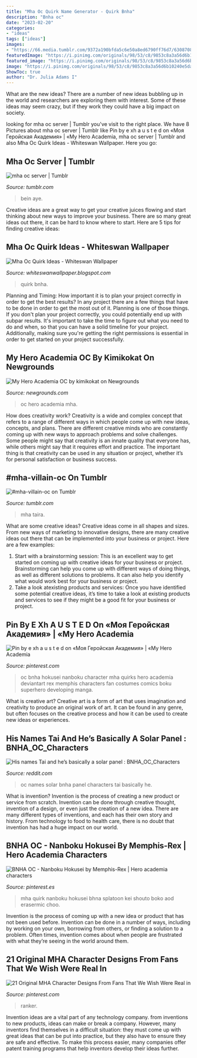 ```yaml
---
title: "Mha Oc Quirk Name Generator - Quirk Bnha"
description: "Bnha oc"
date: "2023-02-20"
categories:
- "ideas"
tags: ["ideas"]
images:
- "https://66.media.tumblr.com/9372a190bfda5c6e50a8ed6790ff76d7/630870804d5812ea-f0/s2560x500/1364586f23ac4ca1b20f167f3aefed325c871c65.png"
featuredImage: "https://i.pinimg.com/originals/98/53/c8/9853c8a3a56d6b10240e5da5c2c04f8f.png"
featured_image: "https://i.pinimg.com/originals/98/53/c8/9853c8a3a56d6b10240e5da5c2c04f8f.png"
image: "https://i.pinimg.com/originals/98/53/c8/9853c8a3a56d6b10240e5da5c2c04f8f.png"
ShowToc: true
author: "Dr. Julia Adams I"
---
```



What are the new ideas?
There are a number of new ideas bubbling up in the world and researchers are exploring them with interest. Some of these ideas may seem crazy, but if they work they could have a big impact on society.

	

		
looking for mha oc server | Tumblr you've visit to the right place. We have 8 Pictures about mha oc server | Tumblr like Pin by e xh a u s t e d on «Моя Геройская Академия» | «My Hero Academia, mha oc server | Tumblr and also Mha Oc Quirk Ideas - Whiteswan Wallpaper. Here you go:
		
    
## Mha Oc Server | Tumblr

<img loading=lazy src="https://66.media.tumblr.com/9372a190bfda5c6e50a8ed6790ff76d7/630870804d5812ea-f0/s2560x500/1364586f23ac4ca1b20f167f3aefed325c871c65.png" onerror="this.onerror=null;this.src='https://tse1.mm.bing.net/th?id=OIP.12uzntmny56ybnrD9Fdo9gHaHi&amp;pid=15.1';" alt="mha oc server | Tumblr">

_Source: tumblr.com_

>bein aye. 

	

Creative ideas are a great way to get your creative juices flowing and start thinking about new ways to improve your business. There are so many great ideas out there, it can be hard to know where to start. Here are 5 tips for finding creative ideas:

    
## Mha Oc Quirk Ideas - Whiteswan Wallpaper

<img loading=lazy src="https://www.seekpng.com/png/full/196-1968106_5-bnha-oc-quirk-ideas.png" onerror="this.onerror=null;this.src='https://tse4.mm.bing.net/th?id=OIP.HDyDw0Jo2v0zW2iRBinYsgAAAA&amp;pid=15.1';" alt="Mha Oc Quirk Ideas - Whiteswan Wallpaper">

_Source: whiteswanwallpaper.blogspot.com_

>quirk bnha. 

	

Planning and Timing: How important it is to plan your project correctly in order to get the best results?
In any project there are a few things that have to be done in order to get the most out of it. Planning is one of those things. If you don't plan your project correctly, you could potentially end up with subpar results. It's important to take the time to figure out what you need to do and when, so that you can have a solid timeline for your project. Additionally, making sure you're getting the right permissions is essential in order to get started on your project successfully.

    
## My Hero Academia OC By Kimikokat On Newgrounds

<img loading=lazy src="https://art.ngfiles.com/medium_views/604000/604362_kimikokat_my-hero-academia-oc.png?f1523747064" onerror="this.onerror=null;this.src='https://tse2.mm.bing.net/th?id=OIP.fEG6s_cdBmb06dLAW0pnYgHaJ8&amp;pid=15.1';" alt="My Hero Academia OC by kimikokat on Newgrounds">

_Source: newgrounds.com_

>oc hero academia mha. 

	

How does creativity work?
Creativity is a wide and complex concept that refers to a range of different ways in which people come up with new ideas, concepts, and plans. There are different creative minds who are constantly coming up with new ways to approach problems and solve challenges. Some people might say that creativity is an innate quality that everyone has, while others might say that it requires effort and practice. The important thing is that creativity can be used in any situation or project, whether it’s for personal satisfaction or business success.

    
## #mha-villain-oc On Tumblr

<img loading=lazy src="https://64.media.tumblr.com/94be314f47628f75a19f7304338825d3/fa22bc2b3cf4fb48-2a/s1280x1920/8a5b7ae6ebf783a3ee8f45d5f1938fc9c3222b6b.jpg" onerror="this.onerror=null;this.src='https://tse2.mm.bing.net/th?id=OIP.p0Lkqx4LlwxHAEkw_g8YxwHaMU&amp;pid=15.1';" alt="#mha-villain-oc on Tumblr">

_Source: tumblr.com_

>mha taira. 

	

What are some creative ideas?
Creative ideas come in all shapes and sizes. From new ways of marketing to innovative designs, there are many creative ideas out there that can be implemented into your business or project. Here are a few examples: 
1. Start with a brainstorming session: This is an excellent way to get started on coming up with creative ideas for your business or project. Brainstorming can help you come up with different ways of doing things, as well as different solutions to problems. It can also help you identify what would work best for your business or project. 
2. Take a look atexisting products and services: Once you have identified some potential creative ideas, it’s time to take a look at existing products and services to see if they might be a good fit for your business or project.

    
## Pin By E Xh A U S T E D On «Моя Геройская Академия» | «My Hero Academia

<img loading=lazy src="https://i.pinimg.com/736x/58/b2/f3/58b2f3314586742f7f2dd412d5c381d4.jpg" onerror="this.onerror=null;this.src='https://tse3.mm.bing.net/th?id=OIP.O3KV21rJq-A0m5QK3C9VKAHaJ7&amp;pid=15.1';" alt="Pin by e xh a u s t e d on «Моя Геройская Академия» | «My Hero Academia">

_Source: pinterest.com_

>oc bnha hokusei nanboku character mha quirks hero academia deviantart rex memphis characters fan costumes comics boku superhero developing manga. 

	

What is creative art?
Creative art is a form of art that uses imagination and creativity to produce an original work of art. It can be found in any genre, but often focuses on the creative process and how it can be used to create new ideas or experiences.

    
## His Names Tai And He’s Basically A Solar Panel : BNHA_OC_Characters

<img loading=lazy src="https://i.redd.it/ou8kwr9cpjw11.jpg" onerror="this.onerror=null;this.src='https://tse4.mm.bing.net/th?id=OIP.zNcymLfuMhe3_Njy6d4nWwHaE8&amp;pid=15.1';" alt="His names Tai and he’s basically a solar panel : BNHA_OC_Characters">

_Source: reddit.com_

>oc names solar bnha panel characters tai basically he. 

	

What is invention?
Invention is the process of creating a new product or service from scratch. Invention can be done through creative thought, invention of a design, or even just the creation of a new idea. There are many different types of inventions, and each has their own story and history. From technology to food to health care, there is no doubt that invention has had a huge impact on our world.

    
## BNHA OC - Nanboku Hokusei By Memphis-Rex | Hero Academia Characters

<img loading=lazy src="https://i.pinimg.com/originals/98/53/c8/9853c8a3a56d6b10240e5da5c2c04f8f.png" onerror="this.onerror=null;this.src='https://tse2.mm.bing.net/th?id=OIP.ffcpEe7iaZDlQmeCOIbJTQHaJ8&amp;pid=15.1';" alt="BNHA OC - Nanboku Hokusei by Memphis-Rex | Hero academia characters">

_Source: pinterest.es_

>mha quirk nanboku hokusei bhna splatoon kei shouto boko aod erasermic choo. 

	

Invention is the process of coming up with a new idea or product that has not been used before. Invention can be done in a number of ways, including by working on your own, borrowing from others, or finding a solution to a problem. Often times, invention comes about when people are frustrated with what they’re seeing in the world around them.

    
## 21 Original MHA Character Designs From Fans That We Wish Were Real In

<img loading=lazy src="https://i.pinimg.com/originals/1f/4a/1d/1f4a1de312cf8542a1ede1c5d293d941.jpg" onerror="this.onerror=null;this.src='https://tse4.mm.bing.net/th?id=OIP.bOZRCZSe7YhKkboVWxwk8gHaEM&amp;pid=15.1';" alt="21 Original MHA Character Designs From Fans That We Wish Were Real in">

_Source: pinterest.com_

>ranker. 

	

Invention ideas are a vital part of any technology company. from inventions to new products, ideas can make or break a company. However, many inventors find themselves in a difficult situation: they must come up with great ideas that can be put into practice, but they also have to ensure they are safe and effective. To make this process easier, many companies offer patent training programs that help inventors develop their ideas further.

